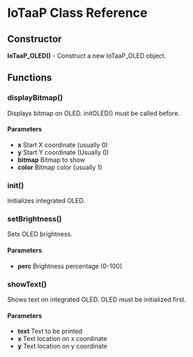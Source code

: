 # IoTaaP Class Reference

## Constructor

**IoTaaP_OLED()** - Construct a new IoTaaP_OLED object.

## Functions

### displayBitmap()
Displays bitmap on OLED. initOLED() must be called before.
#### Parameters

- **x**	Start X coordinate (usually 0)
- **y**	Start Y coordinate (Usually 0)
- **bitmap**	Bitmap to show
- **color**	Bitmap color (usually 1)

### init()
Initializes integrated OLED.

### setBrightness()
Sets OLED brightness.
#### Parameters

- **perc**	Brightness percentage (0-100)

### showText()
Shows text on integrated OLED. OLED must be initialized first.
#### Parameters

- **text**	Text to be printed
- **x**	Text location on x coordinate
- **y**	Text location on y coordinate